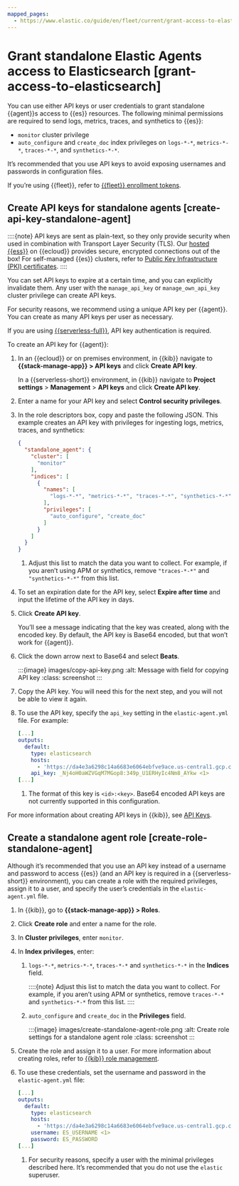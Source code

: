 ```yaml
---
mapped_pages:
  - https://www.elastic.co/guide/en/fleet/current/grant-access-to-elasticsearch.html
---
```


# Grant standalone Elastic Agents access to Elasticsearch [grant-access-to-elasticsearch]

You can use either API keys or user credentials to grant standalone {{agent}}s access to {{es}} resources. The following minimal permissions are required to send logs, metrics, traces, and synthetics to {{es}}:

* `monitor` cluster privilege
* `auto_configure` and `create_doc` index privileges on `logs-*-*`, `metrics-*-*`, `traces-*-*`, and `synthetics-*-*`.

It’s recommended that you use API keys to avoid exposing usernames and passwords in configuration files.

If you’re using {{fleet}}, refer to [{{fleet}} enrollment tokens](/reference/ingestion-tools/fleet/fleet-enrollment-tokens.md).


## Create API keys for standalone agents [create-api-key-standalone-agent]

::::{note}
API keys are sent as plain-text, so they only provide security when used in combination with Transport Layer Security (TLS). Our [hosted {{ess}}](https://www.elastic.co/cloud/elasticsearch-service?page=docs&placement=docs-body) on {{ecloud}} provides secure, encrypted connections out of the box! For self-managed {{es}} clusters, refer to [Public Key Infrastructure (PKI) certificates](/reference/ingestion-tools/fleet/elasticsearch-output.md#output-elasticsearch-pki-certs-authentication-settings).
::::


You can set API keys to expire at a certain time, and you can explicitly invalidate them. Any user with the `manage_api_key` or `manage_own_api_key` cluster privilege can create API keys.

For security reasons, we recommend using a unique API key per {{agent}}. You can create as many API keys per user as necessary.

If you are using [{{serverless-full}}](docs-content://deploy-manage/deploy/elastic-cloud/serverless.md), API key authentication is required.

To create an API key for {{agent}}:

1. In an {{ecloud}} or on premises environment, in {{kib}} navigate to **{{stack-manage-app}} > API keys** and click **Create API key**.

    In a {{serverless-short}} environment, in {{kib}} navigate to **Project settings** > **Management** > **API keys** and click **Create API key**.

2. Enter a name for your API key and select **Control security privileges**.
3. In the role descriptors box, copy and paste the following JSON. This example creates an API key with privileges for ingesting logs, metrics, traces, and synthetics:

    ```json
    {
      "standalone_agent": {
        "cluster": [
          "monitor"
        ],
        "indices": [
          {
            "names": [
              "logs-*-*", "metrics-*-*", "traces-*-*", "synthetics-*-*" <1>
            ],
            "privileges": [
              "auto_configure", "create_doc"
            ]
          }
        ]
      }
    }
    ```

    1. Adjust this list to match the data you want to collect. For example, if you aren’t using APM or synthetics, remove `"traces-*-*"` and `"synthetics-*-*"` from this list.

4. To set an expiration date for the API key, select **Expire after time** and input the lifetime of the API key in days.
5. Click **Create API key**.

    You’ll see a message indicating that the key was created, along with the encoded key. By default, the API key is Base64 encoded, but that won’t work for {{agent}}.


1. Click the down arrow next to Base64 and select **Beats**.

    :::{image} images/copy-api-key.png
    :alt: Message with field for copying API key
    :class: screenshot
    :::

2. Copy the API key. You will need this for the next step, and you will not be able to view it again.
3. To use the API key, specify the `api_key` setting in the `elastic-agent.yml` file. For example:

    ```yaml
    [...]
    outputs:
      default:
        type: elasticsearch
        hosts:
          - 'https://da4e3a6298c14a6683e6064ebfve9ace.us-central1.gcp.cloud.es.io:443'
        api_key: _Nj4oH0aWZVGqM7MGop8:349p_U1ERHyIc4Nm8_AYkw <1>
    [...]
    ```

    1. The format of this key is `<id>:<key>`. Base64 encoded API keys are not currently supported in this configuration.


For more information about creating API keys in {{kib}}, see [API Keys](docs-content://deploy-manage/api-keys/elasticsearch-api-keys.md).


## Create a standalone agent role [create-role-standalone-agent]

Although it’s recommended that you use an API key instead of a username and password to access {{es}} (and an API key is required in a {{serverless-short}} environment), you can create a role with the required privileges, assign it to a user, and specify the user’s credentials in the `elastic-agent.yml` file.

1. In {{kib}}, go to **{{stack-manage-app}} > Roles**.
2. Click **Create role** and enter a name for the role.
3. In **Cluster privileges**, enter `monitor`.
4. In **Index privileges**, enter:

    1. `logs-*-*`, `metrics-*-*`, `traces-*-*` and `synthetics-*-*` in the **Indices** field.

        ::::{note}
        Adjust this list to match the data you want to collect. For example, if you aren’t using APM or synthetics, remove `traces-*-*` and `synthetics-*-*` from this list.
        ::::

    2. `auto_configure` and `create_doc` in the **Privileges** field.

        :::{image} images/create-standalone-agent-role.png
        :alt: Create role settings for a standalone agent role
        :class: screenshot
        :::

5. Create the role and assign it to a user. For more information about creating roles, refer to [{{kib}} role management](docs-content://deploy-manage/users-roles/cluster-or-deployment-auth/defining-roles.md).
6. To use these credentials, set the username and password in the `elastic-agent.yml` file:

    ```yaml
    [...]
    outputs:
      default:
        type: elasticsearch
        hosts:
          - 'https://da4e3a6298c14a6683e6064ebfve9ace.us-central1.gcp.cloud.es.io:443'
        username: ES_USERNAME <1>
        password: ES_PASSWORD
    [...]
    ```

    1. For security reasons, specify a user with the minimal privileges described here. It’s recommended that you do not use the `elastic` superuser.


